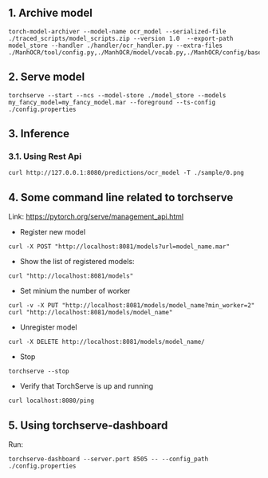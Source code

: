## 1. Archive model
```
torch-model-archiver --model-name ocr_model --serialized-file ./traced_scripts/model_scripts.zip --version 1.0  --export-path model_store --handler ./handler/ocr_handler.py --extra-files ./ManhOCR/tool/config.py,./ManhOCR/model/vocab.py,./ManhOCR/config/base.yml,./traced_scripts/model_scripts/cnn_model.pt,./traced_scripts/model_scripts/decoder_model.pt,./traced_scripts/model_scripts/encoder_model.pt
```

## 2. Serve model
```
torchserve --start --ncs --model-store ./model_store --models my_fancy_model=my_fancy_model.mar --foreground --ts-config ./config.properties
```

## 3. Inference 
### 3.1. Using Rest Api
```
curl http://127.0.0.1:8080/predictions/ocr_model -T ./sample/0.png
```


## 4. Some command line related to torchserve 
Link: https://pytorch.org/serve/management_api.html
- Register new model
```
curl -X POST "http://localhost:8081/models?url=model_name.mar"
```
- Show the list of registered models:
```
curl "http://localhost:8081/models"
```
- Set minium the number of worker
```
curl -v -X PUT "http://localhost:8081/models/model_name?min_worker=2"
curl "http://localhost:8081/models/model_name"
```
- Unregister model
```
curl -X DELETE http://localhost:8081/models/model_name/
```
- Stop
```
torchserve --stop
```
- Verify that TorchServe is up and running
```
curl localhost:8080/ping
```

## 5. Using torchserve-dashboard
Run: 
```
torchserve-dashboard --server.port 8505 -- --config_path ./config.properties
```